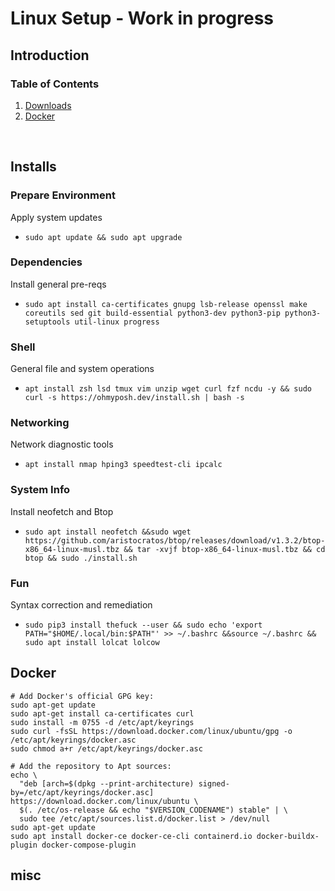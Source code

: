 # Linux Setup - Work in progress

## Introduction

### Table of Contents

<ol>
  <li><a href="#installs"> Downloads</a></li>
  <li><a href="#docker"> Docker</a></li>
</ol>
</details>
<br>

## Installs

### Prepare Environment

Apply system updates  

- `sudo apt update && sudo apt upgrade`  

### Dependencies

Install general pre-reqs  

- `sudo apt install ca-certificates gnupg lsb-release openssl make coreutils sed git build-essential python3-dev python3-pip python3-setuptools util-linux progress`  

### Shell

General file and system operations  

- `apt install zsh lsd tmux vim unzip wget curl fzf ncdu -y && sudo curl -s https://ohmyposh.dev/install.sh | bash -s`  

### Networking

Network diagnostic tools  

- `apt install nmap hping3 speedtest-cli ipcalc`  

### System Info

Install neofetch and Btop  

- `sudo apt install neofetch &&sudo wget https://github.com/aristocratos/btop/releases/download/v1.3.2/btop-x86_64-linux-musl.tbz && tar -xvjf btop-x86_64-linux-musl.tbz && cd btop && sudo ./install.sh`  

### Fun

Syntax correction and remediation  

- `sudo pip3 install thefuck --user && sudo echo 'export PATH="$HOME/.local/bin:$PATH"' >> ~/.bashrc &&source ~/.bashrc && sudo apt install lolcat lolcow`  

## Docker

```
# Add Docker's official GPG key:
sudo apt-get update
sudo apt-get install ca-certificates curl
sudo install -m 0755 -d /etc/apt/keyrings
sudo curl -fsSL https://download.docker.com/linux/ubuntu/gpg -o /etc/apt/keyrings/docker.asc
sudo chmod a+r /etc/apt/keyrings/docker.asc
```

```
# Add the repository to Apt sources:
echo \
  "deb [arch=$(dpkg --print-architecture) signed-by=/etc/apt/keyrings/docker.asc] https://download.docker.com/linux/ubuntu \
  $(. /etc/os-release && echo "$VERSION_CODENAME") stable" | \
  sudo tee /etc/apt/sources.list.d/docker.list > /dev/null
sudo apt-get update
sudo apt install docker-ce docker-ce-cli containerd.io docker-buildx-plugin docker-compose-plugin
```

## misc

